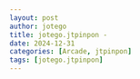 ```yaml
---
layout: post
author: jotego
title: jotego.jtpinpon - 
date: 2024-12-31
categories: [Arcade, jtpinpon]
tags: [jotego.jtpinpon]
---
```


